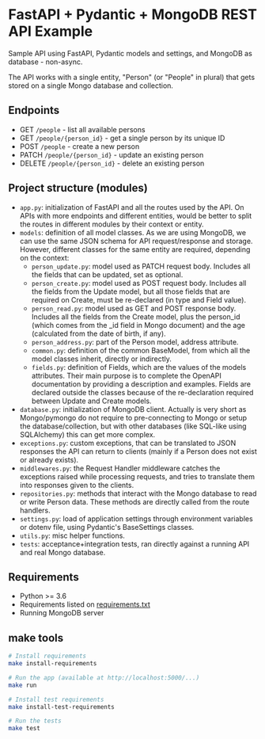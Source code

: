# FastAPI + Pydantic + MongoDB REST API Example

Sample API using FastAPI, Pydantic models and settings, and MongoDB as database - non-async.

The API works with a single entity, "Person" (or "People" in plural) that gets stored on a single Mongo database and collection.

## Endpoints

- GET `/people` - list all available persons
- GET `/people/{person_id}` - get a single person by its unique ID
- POST `/people` - create a new person
- PATCH `/people/{person_id}` - update an existing person
- DELETE `/people/{person_id}` - delete an existing person

## Project structure (modules)

- `app.py`: initialization of FastAPI and all the routes used by the API. On APIs with more endpoints and different entities, would be better to split the routes in different modules by their context or entity.
- `models`: definition of all model classes. As we are using MongoDB, we can use the same JSON schema for API request/response and storage. However, different classes for the same entity are required, depending on the context:
    - `person_update.py`: model used as PATCH request body. Includes all the fields that can be updated, set as optional.
    - `person_create.py`: model used as POST request body. Includes all the fields from the Update model, but all those fields that are required on Create, must be re-declared (in type and Field value).
    - `person_read.py`: model used as GET and POST response body. Includes all the fields from the Create model, plus the person_id (which comes from the _id field in Mongo document) and the age (calculated from the date of birth, if any).
    - `person_address.py`: part of the Person model, address attribute.
    - `common.py`: definition of the common BaseModel, from which all the model classes inherit, directly or indirectly.
    - `fields.py`: definition of Fields, which are the values of the models attributes. Their main purpose is to complete the OpenAPI documentation by providing a description and examples. Fields are declared outside the classes because of the re-declaration required between Update and Create models.
- `database.py`: initialization of MongoDB client. Actually is very short as Mongo/pymongo do not require to pre-connecting to Mongo or setup the database/collection, but with other databases (like SQL-like using SQLAlchemy) this can get more complex.
- `exceptions.py`: custom exceptions, that can be translated to JSON responses the API can return to clients (mainly if a Person does not exist or already exists).
- `middlewares.py`: the Request Handler middleware catches the exceptions raised while processing requests, and tries to translate them into responses given to the clients.
- `repositories.py`: methods that interact with the Mongo database to read or write Person data. These methods are directly called from the route handlers.
- `settings.py`: load of application settings through environment variables or dotenv file, using Pydantic's BaseSettings classes.
- `utils.py`: misc helper functions.
- `tests`: acceptance+integration tests, ran directly against a running API and real Mongo database.

## Requirements

- Python >= 3.6
- Requirements listed on [requirements.txt](requirements.txt)
- Running MongoDB server

## make tools

```bash
# Install requirements
make install-requirements

# Run the app (available at http://localhost:5000/...)
make run

# Install test requirements
make install-test-requirements

# Run the tests
make test
```
